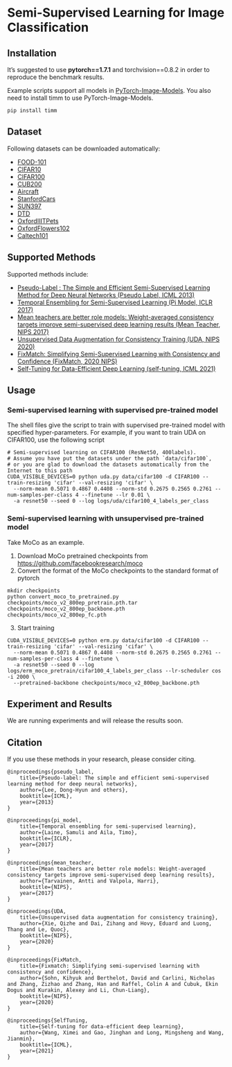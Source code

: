 # Semi-Supervised Learning for Image Classification

## Installation

It’s suggested to use **pytorch==1.7.1** and torchvision==0.8.2 in order to reproduce the benchmark results.

Example scripts support all models in [PyTorch-Image-Models](https://github.com/rwightman/pytorch-image-models). You
also need to install timm to use PyTorch-Image-Models.

```
pip install timm
```

## Dataset

Following datasets can be downloaded automatically:

- [FOOD-101](https://data.vision.ee.ethz.ch/cvl/datasets_extra/food-101/)
- [CIFAR10](http://www.cs.utoronto.ca/~kriz/cifar.html)
- [CIFAR100](http://www.cs.utoronto.ca/~kriz/cifar.html)
- [CUB200](http://www.vision.caltech.edu/visipedia/CUB-200-2011.html)
- [Aircraft](https://www.robots.ox.ac.uk/~vgg/data/fgvc-aircraft/)
- [StanfordCars](https://ai.stanford.edu/~jkrause/cars/car_dataset.html)
- [SUN397](https://vision.princeton.edu/projects/2010/SUN/)
- [DTD](https://www.robots.ox.ac.uk/~vgg/data/dtd/index.html)
- [OxfordIIITPets](https://www.robots.ox.ac.uk/~vgg/data/pets/)
- [OxfordFlowers102](https://www.robots.ox.ac.uk/~vgg/data/flowers/102/)
- [Caltech101](http://www.vision.caltech.edu/Image_Datasets/Caltech101/)

## Supported Methods

Supported methods include:

- [Pseudo-Label : The Simple and Efficient Semi-Supervised Learning Method for Deep Neural Networks (Pseudo Label, ICML 2013)](http://citeseerx.ist.psu.edu/viewdoc/download?doi=10.1.1.664.3543&rep=rep1&type=pdf)
- [Temporal Ensembling for Semi-Supervised Learning (Pi Model, ICLR 2017)](https://arxiv.org/abs/1610.02242)
- [Mean teachers are better role models: Weight-averaged consistency targets improve semi-supervised deep learning results (Mean Teacher, NIPS 2017)](https://arxiv.org/abs/1703.01780)
- [Unsupervised Data Augmentation for Consistency Training (UDA, NIPS 2020)](https://arxiv.org/pdf/1904.12848v4.pdf)
- [FixMatch: Simplifying Semi-Supervised Learning with Consistency and Confidence (FixMatch, 2020 NIPS)](https://arxiv.org/abs/2001.07685)
- [Self-Tuning for Data-Efficient Deep Learning (self-tuning, ICML 2021)](http://ise.thss.tsinghua.edu.cn/~mlong/doc/Self-Tuning-for-Data-Efficient-Deep-Learning-icml21.pdf)

## Usage

### Semi-supervised learning with supervised pre-trained model
The shell files give the script to train with supervised pre-trained model with specified hyper-parameters.
For example, if you want to train UDA on CIFAR100, use the following script

```shell script
# Semi-supervised learning on CIFAR100 (ResNet50, 400labels).
# Assume you have put the datasets under the path `data/cifar100`, 
# or you are glad to download the datasets automatically from the Internet to this path
CUDA_VISIBLE_DEVICES=0 python uda.py data/cifar100 -d CIFAR100 --train-resizing 'cifar' --val-resizing 'cifar' \
  --norm-mean 0.5071 0.4867 0.4408 --norm-std 0.2675 0.2565 0.2761 --num-samples-per-class 4 --finetune --lr 0.01 \
  -a resnet50 --seed 0 --log logs/uda/cifar100_4_labels_per_class
```

### Semi-supervised learning with unsupervised pre-trained model
Take MoCo as an example.

1. Download MoCo pretrained checkpoints from https://github.com/facebookresearch/moco
2. Convert  the format of the MoCo checkpoints to the standard format of pytorch
```shell
mkdir checkpoints
python convert_moco_to_pretrained.py checkpoints/moco_v2_800ep_pretrain.pth.tar checkpoints/moco_v2_800ep_backbone.pth checkpoints/moco_v2_800ep_fc.pth
```
3. Start training
```shell
CUDA_VISIBLE_DEVICES=0 python erm.py data/cifar100 -d CIFAR100 --train-resizing 'cifar' --val-resizing 'cifar' \
  --norm-mean 0.5071 0.4867 0.4408 --norm-std 0.2675 0.2565 0.2761 --num-samples-per-class 4 --finetune \
  -a resnet50 --seed 0 --log logs/erm_moco_pretrain/cifar100_4_labels_per_class --lr-scheduler cos -i 2000 \
  --pretrained-backbone checkpoints/moco_v2_800ep_backbone.pth
```

## Experiment and Results

We are running experiments and will release the results soon.

## Citation

If you use these methods in your research, please consider citing.

```
@inproceedings{pseudo_label,
    title={Pseudo-label: The simple and efficient semi-supervised learning method for deep neural networks},
    author={Lee, Dong-Hyun and others},
    booktitle={ICML},
    year={2013}
}

@inproceedings{pi_model,
    title={Temporal ensembling for semi-supervised learning},
    author={Laine, Samuli and Aila, Timo},
    booktitle={ICLR},
    year={2017}
}

@inproceedings{mean_teacher,
    title={Mean teachers are better role models: Weight-averaged consistency targets improve semi-supervised deep learning results},
    author={Tarvainen, Antti and Valpola, Harri},
    booktitle={NIPS},
    year={2017}
}

@inproceedings{UDA,
    title={Unsupervised data augmentation for consistency training},
    author={Xie, Qizhe and Dai, Zihang and Hovy, Eduard and Luong, Thang and Le, Quoc},
    booktitle={NIPS},
    year={2020}
}

@inproceedings{FixMatch,
    title={Fixmatch: Simplifying semi-supervised learning with consistency and confidence},
    author={Sohn, Kihyuk and Berthelot, David and Carlini, Nicholas and Zhang, Zizhao and Zhang, Han and Raffel, Colin A and Cubuk, Ekin Dogus and Kurakin, Alexey and Li, Chun-Liang},
    booktitle={NIPS},
    year={2020}
}

@inproceedings{SelfTuning,
    title={Self-tuning for data-efficient deep learning},
    author={Wang, Ximei and Gao, Jinghan and Long, Mingsheng and Wang, Jianmin},
    booktitle={ICML},
    year={2021}
}
```
